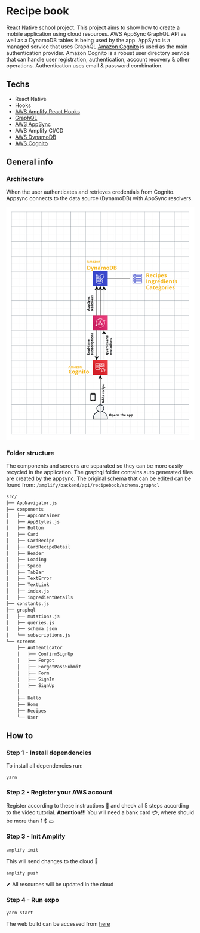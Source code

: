 # Recipe book

React Native school project. This project aims to show how to create a mobile application using cloud resources.
AWS AppSync GraphQL API as well as a DynamoDB tables is being used by the app.
AppSync is a managed service that uses GraphQL
[Amazon Cognito](https://aws.amazon.com/cognito/) is used as the main authentication provider.
Amazon Cognito is a robust user directory service that can handle user registration,
authentication, account recovery & other operations. Authentication uses email & password combination.

## Techs

* React Native
* Hooks
* [AWS Amplify React Hooks](https://www.npmjs.com/package/aws-amplify-react-hooks)
* [GraphQL](https://www.howtographql.com/)
* [AWS AppSync](https://aws.amazon.com/appsync/)
* AWS Amplify CI/CD
* [AWS DynamoDB](https://aws.amazon.com/dynamodb/)
* [AWS Cognito](https://aws.amazon.com/cognito/)


## General info

### Architecture

When the user authenticates and retrieves credentials from Cognito.
Appsync connects to the data source (DynamoDB) with AppSync resolvers.

![Architecture](architecture.png "Architecture of the app")


### Folder structure

The components and screens are separated so they can be more easily recycled in the application.
The graphql folder contains auto generated files are created by the appsync.
The original schema that can be edited can be found from:
``/amplify/backend/api/recipebook/schema.graphql``

````bash
src/
├── AppNavigator.js
├── components
│   ├── AppContainer
│   ├── AppStyles.js
│   ├── Button
│   ├── Card
│   ├── CardRecipe
│   ├── CardRecipeDetail
│   ├── Header
│   ├── Loading
│   ├── Space
│   ├── TabBar
│   ├── TextError
│   ├── TextLink
│   ├── index.js
│   ├── ingredientDetails
├── constants.js
├── graphql
│   ├── mutations.js
│   ├── queries.js
│   ├── schema.json
│   └── subscriptions.js
└── screens
    ├── Authenticator
    │   ├── ConfirmSignUp
    │   ├── Forgot
    │   ├── ForgotPassSubmit
    │   ├── Form
    │   ├── SignIn
    │   ├── SignUp
    │     
    ├── Hello
    ├── Home
    ├── Recipes
    └── User
````

## How to

### Step 1 - Install dependencies
To install all dependencies run:
```shell script
yarn
```

### Step 2 - Register your AWS account

Register according to these instructions 📃 and check all 5 steps according to the video tutorial.
**Attention!!!** You will need a bank card 💳, where should be more than 1 $ 💵

### Step 3 - Init Amplify

`amplify init`


This will send changes to the cloud 💭

`amplify push`

✔ All resources will be updated in the cloud

### Step 4 - Run expo

```shell script
yarn start
```

The web build can be accessed from [here](https://master.d3ppqs497a73jr.amplifyapp.com/)
